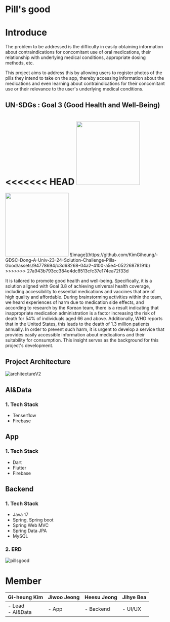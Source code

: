 # Pill's good


# Introduce
The problem to be addressed is the difficulty in easily obtaining information about contraindications for concomitant use of oral medications, their relationship with underlying medical conditions, appropriate dosing methods, etc.

This project aims to address this by allowing users to register photos of the pills they intend to take on the app, thereby accessing information about the medications and even learning about contraindications for their concomitant use or their relevance to the user's underlying medical conditions.

## UN-SDGs : Goal 3 (Good Health and Well-Being)
<<<<<<< HEAD
<img src="https://github.com/KimGiheung/-GDSC-Dong-A-Univ-23-24-Solution-Challenge-Pills-Good/assets/49576104/a3a5ec55-8b74-47d0-90f4-85fd00f6b893" width="200">
=======
<img src="https://lh5.googleusercontent.com/nKU-iofce6v0AOD0RMd6LGxMmKx4b93R5y_dhlnna71B1u2DJSxWRrIQWAqdRxThakfqucAVtUPxbmPiLu2p6IITdsuOrc6aVZM--X353iVVE7wkQ_nhr_DEegac22iJ0w=w1280" width="200">
![image](https://github.com/KimGiheung/-GDSC-Dong-A-Univ-23-24-Solution-Challenge-Pills-Good/assets/94778694/c3d68268-04a2-4100-a5e4-05226878191b)
>>>>>>> 27a943b793cc384e4dc8513cfc37e174ea72f33d

It is tailored to promote good health and well-being. Specifically, it is a solution aligned with Goal 3.8 of achieving universal health coverage, including accessibility to essential medications and vaccines that are of high quality and affordable. During brainstorming activities within the team, we heard experiences of harm due to medication side effects, and according to research by the Korean team, there is a result indicating that inappropriate medication administration is a factor increasing the risk of death for 54% of individuals aged 66 and above. Additionally, WHO reports that in the United States, this leads to the death of 1.3 million patients annually. In order to prevent such harm, it is urgent to develop a service that provides easily accessible information about medications and their suitability for consumption. This insight serves as the background for this project's development.

## Project Architecture
![architectureV2](https://github.com/KimGiheung/-GDSC-Dong-A-Univ-23-24-Solution-Challenge-Pills-Good/assets/49576104/60db44c2-38dc-4e40-a2b4-802fbafdc408)


## AI&Data
### 1. Tech Stack

- Tenserflow
- Firebase

## App
### 1. Tech Stack

- Dart
- Flutter
- Firebase

## Backend

### 1. Tech Stack

- Java 17
- Spring, Spring boot
- Spring Web MVC
- Spring Data JPA
- MySQL

### 2. ERD
![pillsgood](https://github.com/KimGiheung/-GDSC-Dong-A-Univ-23-24-Solution-Challenge-Pills-Good/assets/49576104/e3787465-f6fc-4776-943d-6f296fd06e72)


# Member
Gi-heung Kim                     | Jiwoo Jeong    | Heesu Jeong | Jihye Bea |
|------------------------|------------|-------------|---------------|
| - Lead <br/> - AI&Data | - App | - Backend  | - UI/UX          |


